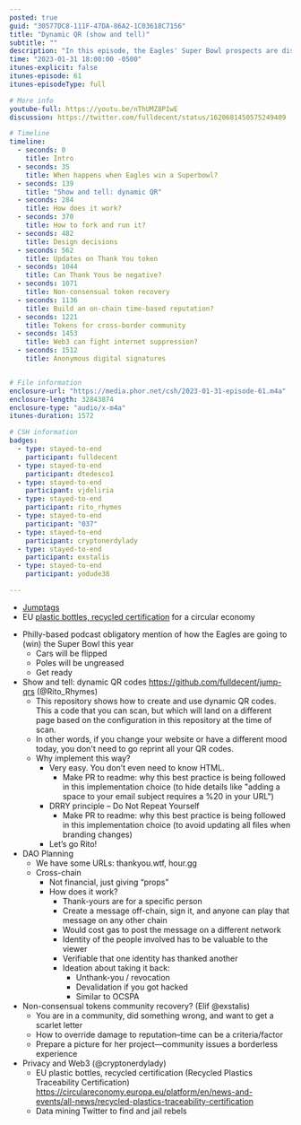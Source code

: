 ```yaml
---
posted: true
guid: "30577DC8-111F-47DA-86A2-1C03618C7156"
title: "Dynamic QR (show and tell)"
subtitle: ""
description: "In this episode, the Eagles' Super Bowl prospects are discussed, a demonstration of dynamic QR codes is given, and Thank You tokens are updated. Conversations about on-chain, time-based reputation, tokens for cross-border communities, and the struggle against web censorship using Web3 technology also feature prominently."
time: "2023-01-31 18:00:00 -0500"
itunes-explicit: false
itunes-episode: 61
itunes-episodeType: full

# More info
youtube-full: https://youtu.be/nThUMZ8PIwE
discussion: https://twitter.com/fulldecent/status/1620681450575249409

# Timeline
timeline:
  - seconds: 0
    title: Intro
  - seconds: 35
    title: When happens when Eagles win a Superbowl?
  - seconds: 139
    title: "Show and tell: dynamic QR"
  - seconds: 284
    title: How does it work?
  - seconds: 370
    title: How to fork and run it?
  - seconds: 482
    title: Design decisions
  - seconds: 562
    title: Updates on Thank You token
  - seconds: 1044
    title: Can Thank Yous be negative?
  - seconds: 1071
    title: Non-consensual token recovery
  - seconds: 1136
    title: Build an on-chain time-based reputation?
  - seconds: 1221
    title: Tokens for cross-border community
  - seconds: 1453
    title: Web3 can fight internet suppression?
  - seconds: 1512
    title: Anonymous digital signatures


# File information
enclosure-url: "https://media.phor.net/csh/2023-01-31-episode-61.m4a"
enclosure-length: 32843874
enclosure-type: "audio/x-m4a"
itunes-duration: 1572

# CSH information
badges:
  - type: stayed-to-end
    participant: fulldecent
  - type: stayed-to-end
    participant: dtedesco1
  - type: stayed-to-end
    participant: vjdeliria
  - type: stayed-to-end
    participant: rito_rhymes
  - type: stayed-to-end
    participant: "037"
  - type: stayed-to-end
    participant: cryptonerdylady
  - type: stayed-to-end
    participant: exstalis
  - type: stayed-to-end
    participant: yodude38

---
```


- [Jumptags](https://jumptagclub.com/)
- EU [plastic bottles, recycled certification](https://circulareconomy.europa.eu/platform/en/news-and-events/all-news/recycled-plastics-traceability-certification) for a circular economy

<!--end of quick notes-->

- Philly-based podcast obligatory mention of how the Eagles are going to (win) the Super Bowl this year
  - Cars will be flipped
  - Poles will be ungreased
  - Get ready
- Show and tell: dynamic QR codes https://github.com/fulldecent/jump-qrs (@Rito_Rhymes)
  - This repository shows how to create and use dynamic QR codes. This a code that you can scan, but which will land on a different page based on the configuration in this repository at the time of scan.
  - In other words, if you change your website or have a different mood today, you don't need to go reprint all your QR codes.
  - Why implement this way?
    - Very easy. You don’t even need to know HTML.
      - Make PR to readme: why this best practice is being followed in this implementation choice (to hide details like "adding a space to your email subject requires a %20 in your URL")
    - DRRY principle – Do Not Repeat Yourself
      - Make PR to readme: why this best practice is being followed in this implementation choice (to avoid updating all files when branding changes)
    - Let’s go Rito!
- DAO Planning
  - We have some URLs: thankyou.wtf, hour.gg
  - Cross-chain
    - Not financial, just giving “props”
    - How does it work?
      - Thank-yours are for a specific person
      - Create a message off-chain, sign it, and anyone can play that message on any other chain
      - Would cost gas to post the message on a different network
      - Identity of the people involved has to be valuable to the viewer
      - Verifiable that one identity has thanked another
      - Ideation about taking it back: 
        - Unthank-you / revocation
        - Devalidation if you got hacked
        - Similar to OCSPA
- Non-consensual tokens community recovery? (Elif @exstalis)
  - You are in a community, did something wrong, and want to get a scarlet letter
  - How to override damage to reputation–time can be a criteria/factor
  - Prepare a picture for her project—community issues a borderless experience
- Privacy and Web3 (@cryptonerdylady)
  - EU plastic bottles, recycled certification (Recycled Plastics Traceability Certification) https://circulareconomy.europa.eu/platform/en/news-and-events/all-news/recycled-plastics-traceability-certification
  - Data mining Twitter to find and jail rebels